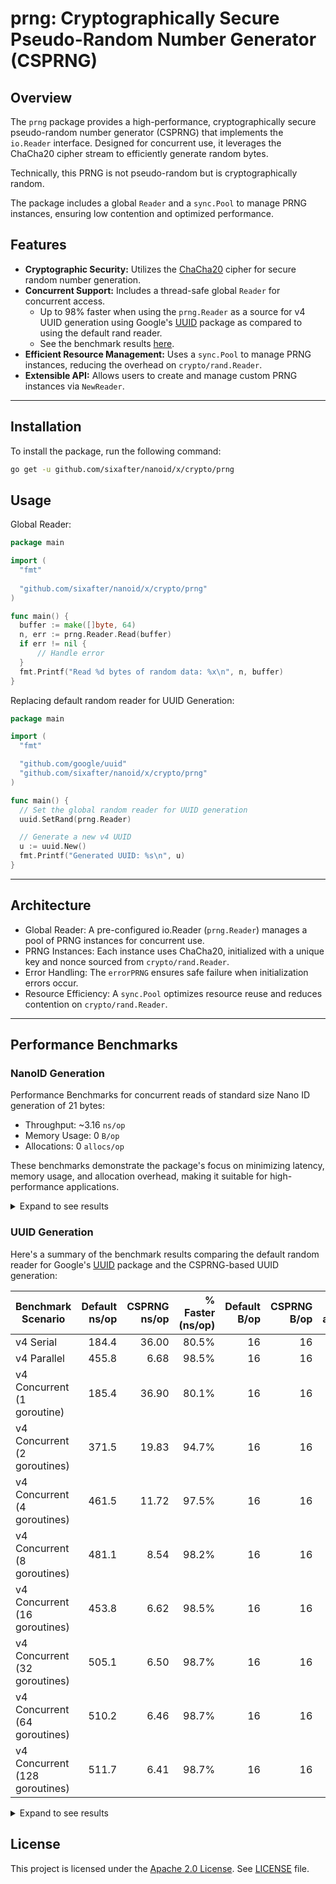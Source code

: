 # prng: Cryptographically Secure Pseudo-Random Number Generator (CSPRNG)

## Overview

The `prng` package provides a high-performance, cryptographically secure pseudo-random number generator (CSPRNG) 
that implements the `io.Reader` interface. Designed for concurrent use, it leverages the ChaCha20 cipher stream 
to efficiently generate random bytes.

Technically, this PRNG is not pseudo-random but is cryptographically random.

The package includes a global `Reader` and a `sync.Pool` to manage PRNG instances, ensuring low contention and 
optimized performance.

## Features

* **Cryptographic Security:** Utilizes the [ChaCha20](https://pkg.go.dev/golang.org/x/crypto/chacha20) cipher for secure random number generation. 
* **Concurrent Support:** Includes a thread-safe global `Reader` for concurrent access. 
    * Up to 98% faster when using the `prng.Reader` as a source for v4 UUID generation using Google's [UUID](https://pkg.go.dev/github.com/google/uuid) package as compared to using the default rand reader.
    * See the benchmark results [here](#uuid-generation).
* **Efficient Resource Management:** Uses a `sync.Pool` to manage PRNG instances, reducing the overhead on `crypto/rand.Reader`. 
* **Extensible API:** Allows users to create and manage custom PRNG instances via `NewReader`.

---

## Installation

To install the package, run the following command:

```bash
go get -u github.com/sixafter/nanoid/x/crypto/prng
```

## Usage

Global Reader:

```go
package main

import (
  "fmt"
  
  "github.com/sixafter/nanoid/x/crypto/prng"
)

func main() {
  buffer := make([]byte, 64)
  n, err := prng.Reader.Read(buffer)
  if err != nil {
      // Handle error
  }
  fmt.Printf("Read %d bytes of random data: %x\n", n, buffer)
}
```

Replacing default random reader for UUID Generation:

```go
package main

import (
  "fmt"

  "github.com/google/uuid"
  "github.com/sixafter/nanoid/x/crypto/prng"
)

func main() {
  // Set the global random reader for UUID generation
  uuid.SetRand(prng.Reader)

  // Generate a new v4 UUID
  u := uuid.New()
  fmt.Printf("Generated UUID: %s\n", u)
}
```

---

## Architecture

* Global Reader: A pre-configured io.Reader (`prng.Reader`) manages a pool of PRNG instances for concurrent use. 
* PRNG Instances: Each instance uses ChaCha20, initialized with a unique key and nonce sourced from `crypto/rand.Reader`. 
* Error Handling: The `errorPRNG` ensures safe failure when initialization errors occur. 
* Resource Efficiency: A `sync.Pool` optimizes resource reuse and reduces contention on `crypto/rand.Reader`.

---

## Performance Benchmarks

### NanoID Generation

Performance Benchmarks for concurrent reads of standard size Nano ID generation of 21 bytes:

* Throughput: ~3.16 `ns/op`
* Memory Usage: 0 `B/op`
* Allocations: 0 `allocs/op`

These benchmarks demonstrate the package's focus on minimizing latency, memory usage, and allocation overhead, making it suitable for high-performance applications.

<details>
  <summary>Expand to see results</summary>

```shell
go test -bench=. -benchmem -memprofile=mem.out -cpuprofile=cpu.out
goos: darwin
goarch: arm64
pkg: github.com/sixafter/nanoid/x/crypto/prng
cpu: Apple M4 Max
BenchmarkPRNG_ReadSerial/Serial_Read_8Bytes-16  	66476008	        18.07 ns/op	       0 B/op	       0 allocs/op
BenchmarkPRNG_ReadSerial/Serial_Read_16Bytes-16 	50425110	        23.73 ns/op	       0 B/op	       0 allocs/op
BenchmarkPRNG_ReadSerial/Serial_Read_21Bytes-16 	41878482	        28.12 ns/op	       0 B/op	       0 allocs/op
BenchmarkPRNG_ReadSerial/Serial_Read_32Bytes-16 	34911459	        34.86 ns/op	       0 B/op	       0 allocs/op
BenchmarkPRNG_ReadSerial/Serial_Read_64Bytes-16 	21626848	        55.06 ns/op	       0 B/op	       0 allocs/op
BenchmarkPRNG_ReadSerial/Serial_Read_100Bytes-16         	14644287	        81.24 ns/op	       0 B/op	       0 allocs/op
BenchmarkPRNG_ReadSerial/Serial_Read_256Bytes-16         	 8462792	       141.1 ns/op	       0 B/op	       0 allocs/op
BenchmarkPRNG_ReadSerial/Serial_Read_512Bytes-16         	 4485656	       267.2 ns/op	       0 B/op	       0 allocs/op
BenchmarkPRNG_ReadSerial/Serial_Read_1000Bytes-16        	 2291336	       523.5 ns/op	       0 B/op	       0 allocs/op
BenchmarkPRNG_ReadSerial/Serial_Read_4096Bytes-16        	  589884	      1977 ns/op	       0 B/op	       0 allocs/op
BenchmarkPRNG_ReadSerial/Serial_Read_16384Bytes-16       	  151071	      7846 ns/op	       0 B/op	       0 allocs/op
BenchmarkPRNG_ReadConcurrent/Concurrent_Read_16Bytes_10Goroutines-16         	445045048	         2.411 ns/op	       0 B/op	       0 allocs/op
BenchmarkPRNG_ReadConcurrent/Concurrent_Read_16Bytes_100Goroutines-16        	479350718	         2.299 ns/op	       0 B/op	       0 allocs/op
BenchmarkPRNG_ReadConcurrent/Concurrent_Read_16Bytes_1000Goroutines-16       	509940837	         2.318 ns/op	       0 B/op	       0 allocs/op
BenchmarkPRNG_ReadConcurrent/Concurrent_Read_21Bytes_10Goroutines-16         	421898340	         2.395 ns/op	       0 B/op	       0 allocs/op
BenchmarkPRNG_ReadConcurrent/Concurrent_Read_21Bytes_100Goroutines-16        	524359978	         3.256 ns/op	       0 B/op	       0 allocs/op
BenchmarkPRNG_ReadConcurrent/Concurrent_Read_21Bytes_1000Goroutines-16       	530904837	         2.876 ns/op	       0 B/op	       0 allocs/op
BenchmarkPRNG_ReadConcurrent/Concurrent_Read_32Bytes_10Goroutines-16         	396200329	         4.524 ns/op	       0 B/op	       0 allocs/op
BenchmarkPRNG_ReadConcurrent/Concurrent_Read_32Bytes_100Goroutines-16        	371367224	         3.592 ns/op	       0 B/op	       0 allocs/op
BenchmarkPRNG_ReadConcurrent/Concurrent_Read_32Bytes_1000Goroutines-16       	398330661	         3.366 ns/op	       0 B/op	       0 allocs/op
BenchmarkPRNG_ReadConcurrent/Concurrent_Read_64Bytes_10Goroutines-16         	223768764	         4.918 ns/op	       0 B/op	       0 allocs/op
BenchmarkPRNG_ReadConcurrent/Concurrent_Read_64Bytes_100Goroutines-16        	262933449	         4.894 ns/op	       0 B/op	       0 allocs/op
BenchmarkPRNG_ReadConcurrent/Concurrent_Read_64Bytes_1000Goroutines-16       	228344895	         4.794 ns/op	       0 B/op	       0 allocs/op
BenchmarkPRNG_ReadConcurrent/Concurrent_Read_100Bytes_10Goroutines-16        	159867238	         7.320 ns/op	       0 B/op	       0 allocs/op
BenchmarkPRNG_ReadConcurrent/Concurrent_Read_100Bytes_100Goroutines-16       	165507139	         9.083 ns/op	       0 B/op	       0 allocs/op
BenchmarkPRNG_ReadConcurrent/Concurrent_Read_100Bytes_1000Goroutines-16      	168286864	         7.132 ns/op	       0 B/op	       0 allocs/op
BenchmarkPRNG_ReadConcurrent/Concurrent_Read_256Bytes_10Goroutines-16        	98790507	        12.29 ns/op	       0 B/op	       0 allocs/op
BenchmarkPRNG_ReadConcurrent/Concurrent_Read_256Bytes_100Goroutines-16       	89193912	        12.51 ns/op	       0 B/op	       0 allocs/op
BenchmarkPRNG_ReadConcurrent/Concurrent_Read_256Bytes_1000Goroutines-16      	92149676	        12.12 ns/op	       0 B/op	       0 allocs/op
BenchmarkPRNG_ReadConcurrent/Concurrent_Read_512Bytes_10Goroutines-16        	53631382	        21.34 ns/op	       0 B/op	       0 allocs/op
BenchmarkPRNG_ReadConcurrent/Concurrent_Read_512Bytes_100Goroutines-16       	52055937	        21.45 ns/op	       0 B/op	       0 allocs/op
BenchmarkPRNG_ReadConcurrent/Concurrent_Read_512Bytes_1000Goroutines-16      	53502958	        21.38 ns/op	       0 B/op	       0 allocs/op
BenchmarkPRNG_ReadConcurrent/Concurrent_Read_1000Bytes_10Goroutines-16       	27251127	        43.10 ns/op	       0 B/op	       0 allocs/op
BenchmarkPRNG_ReadConcurrent/Concurrent_Read_1000Bytes_100Goroutines-16      	26952336	        42.94 ns/op	       0 B/op	       0 allocs/op
BenchmarkPRNG_ReadConcurrent/Concurrent_Read_1000Bytes_1000Goroutines-16     	27398458	        43.05 ns/op	       0 B/op	       0 allocs/op
BenchmarkPRNG_ReadConcurrent/Concurrent_Read_4096Bytes_10Goroutines-16       	 7457576	       160.1 ns/op	       0 B/op	       0 allocs/op
BenchmarkPRNG_ReadConcurrent/Concurrent_Read_4096Bytes_100Goroutines-16      	 7394361	       159.9 ns/op	       0 B/op	       0 allocs/op
BenchmarkPRNG_ReadConcurrent/Concurrent_Read_4096Bytes_1000Goroutines-16     	 7453174	       161.4 ns/op	       0 B/op	       0 allocs/op
BenchmarkPRNG_ReadConcurrent/Concurrent_Read_16384Bytes_10Goroutines-16      	 1887352	       636.8 ns/op	       0 B/op	       0 allocs/op
BenchmarkPRNG_ReadConcurrent/Concurrent_Read_16384Bytes_100Goroutines-16     	 1862580	       642.5 ns/op	       0 B/op	       0 allocs/op
BenchmarkPRNG_ReadConcurrent/Concurrent_Read_16384Bytes_1000Goroutines-16    	 1889932	       635.6 ns/op	       0 B/op	       0 allocs/op
BenchmarkPRNG_ReadSequentialLargeSizes/Serial_Read_Large_4096Bytes-16        	  518890	      2205 ns/op	       0 B/op	       0 allocs/op
BenchmarkPRNG_ReadSequentialLargeSizes/Serial_Read_Large_10000Bytes-16       	  222415	      5370 ns/op	       0 B/op	       0 allocs/op
BenchmarkPRNG_ReadSequentialLargeSizes/Serial_Read_Large_16384Bytes-16       	  136910	      8739 ns/op	       0 B/op	       0 allocs/op
BenchmarkPRNG_ReadSequentialLargeSizes/Serial_Read_Large_65536Bytes-16       	   34401	     34989 ns/op	       2 B/op	       0 allocs/op
BenchmarkPRNG_ReadSequentialLargeSizes/Serial_Read_Large_1048576Bytes-16     	    2139	    557500 ns/op	     491 B/op	       0 allocs/op
BenchmarkPRNG_ReadConcurrentLargeSizes/Concurrent_Read_Large_4096Bytes_10Goroutines-16         	 7449819	       160.6 ns/op	       0 B/op	       0 allocs/op
BenchmarkPRNG_ReadConcurrentLargeSizes/Concurrent_Read_Large_4096Bytes_100Goroutines-16        	 7255634	       161.6 ns/op	       0 B/op	       0 allocs/op
BenchmarkPRNG_ReadConcurrentLargeSizes/Concurrent_Read_Large_4096Bytes_1000Goroutines-16       	 7248561	       160.2 ns/op	       0 B/op	       0 allocs/op
BenchmarkPRNG_ReadConcurrentLargeSizes/Concurrent_Read_Large_10000Bytes_10Goroutines-16        	 3055440	       392.6 ns/op	       0 B/op	       0 allocs/op
BenchmarkPRNG_ReadConcurrentLargeSizes/Concurrent_Read_Large_10000Bytes_100Goroutines-16       	 3057937	       391.7 ns/op	       0 B/op	       0 allocs/op
BenchmarkPRNG_ReadConcurrentLargeSizes/Concurrent_Read_Large_10000Bytes_1000Goroutines-16      	 3070320	       389.8 ns/op	       0 B/op	       0 allocs/op
BenchmarkPRNG_ReadConcurrentLargeSizes/Concurrent_Read_Large_16384Bytes_10Goroutines-16        	 1890914	       634.4 ns/op	       0 B/op	       0 allocs/op
BenchmarkPRNG_ReadConcurrentLargeSizes/Concurrent_Read_Large_16384Bytes_100Goroutines-16       	 1890457	       634.2 ns/op	       0 B/op	       0 allocs/op
BenchmarkPRNG_ReadConcurrentLargeSizes/Concurrent_Read_Large_16384Bytes_1000Goroutines-16      	 1887400	       633.9 ns/op	       0 B/op	       0 allocs/op
BenchmarkPRNG_ReadConcurrentLargeSizes/Concurrent_Read_Large_65536Bytes_10Goroutines-16        	  437454	      2525 ns/op	       5 B/op	       0 allocs/op
BenchmarkPRNG_ReadConcurrentLargeSizes/Concurrent_Read_Large_65536Bytes_100Goroutines-16       	  432376	      2530 ns/op	       5 B/op	       0 allocs/op
BenchmarkPRNG_ReadConcurrentLargeSizes/Concurrent_Read_Large_65536Bytes_1000Goroutines-16      	  440277	      2528 ns/op	       4 B/op	       0 allocs/op
BenchmarkPRNG_ReadConcurrentLargeSizes/Concurrent_Read_Large_1048576Bytes_10Goroutines-16      	   29372	     40590 ns/op	    1144 B/op	       0 allocs/op
BenchmarkPRNG_ReadConcurrentLargeSizes/Concurrent_Read_Large_1048576Bytes_100Goroutines-16     	   29516	     40706 ns/op	    1139 B/op	       0 allocs/op
BenchmarkPRNG_ReadConcurrentLargeSizes/Concurrent_Read_Large_1048576Bytes_1000Goroutines-16    	   29493	     40617 ns/op	    1140 B/op	       0 allocs/op
BenchmarkPRNG_ReadVariableSizes/Serial_Read_Variable_8Bytes-16                                 	57730353	        18.87 ns/op	       0 B/op	       0 allocs/op
BenchmarkPRNG_ReadVariableSizes/Serial_Read_Variable_16Bytes-16                                	47622432	        24.91 ns/op	       0 B/op	       0 allocs/op
BenchmarkPRNG_ReadVariableSizes/Serial_Read_Variable_21Bytes-16                                	40288116	        29.84 ns/op	       0 B/op	       0 allocs/op
BenchmarkPRNG_ReadVariableSizes/Serial_Read_Variable_24Bytes-16                                	37421308	        31.54 ns/op	       0 B/op	       0 allocs/op
BenchmarkPRNG_ReadVariableSizes/Serial_Read_Variable_32Bytes-16                                	32296952	        37.17 ns/op	       0 B/op	       0 allocs/op
BenchmarkPRNG_ReadVariableSizes/Serial_Read_Variable_48Bytes-16                                	23610117	        50.61 ns/op	       0 B/op	       0 allocs/op
BenchmarkPRNG_ReadVariableSizes/Serial_Read_Variable_64Bytes-16                                	19637991	        59.96 ns/op	       0 B/op	       0 allocs/op
BenchmarkPRNG_ReadVariableSizes/Serial_Read_Variable_128Bytes-16                               	11935350	        99.97 ns/op	       0 B/op	       0 allocs/op
BenchmarkPRNG_ReadVariableSizes/Serial_Read_Variable_256Bytes-16                               	 7618376	       157.4 ns/op	       0 B/op	       0 allocs/op
BenchmarkPRNG_ReadVariableSizes/Serial_Read_Variable_512Bytes-16                               	 4081744	       293.3 ns/op	       0 B/op	       0 allocs/op
BenchmarkPRNG_ReadVariableSizes/Serial_Read_Variable_1024Bytes-16                              	 2121154	       565.2 ns/op	       0 B/op	       0 allocs/op
BenchmarkPRNG_ReadVariableSizes/Serial_Read_Variable_2048Bytes-16                              	 1000000	      1108 ns/op	       0 B/op	       0 allocs/op
BenchmarkPRNG_ReadVariableSizes/Serial_Read_Variable_4096Bytes-16                              	  554908	      2207 ns/op	       0 B/op	       0 allocs/op
BenchmarkPRNG_ReadConcurrentVariableSizes/Concurrent_Read_Variable_8Bytes_10Goroutines-16      	724226222	         1.921 ns/op	       0 B/op	       0 allocs/op
BenchmarkPRNG_ReadConcurrentVariableSizes/Concurrent_Read_Variable_8Bytes_100Goroutines-16     	707387110	         1.953 ns/op	       0 B/op	       0 allocs/op
BenchmarkPRNG_ReadConcurrentVariableSizes/Concurrent_Read_Variable_8Bytes_1000Goroutines-16    	770943771	         2.067 ns/op	       0 B/op	       0 allocs/op
BenchmarkPRNG_ReadConcurrentVariableSizes/Concurrent_Read_Variable_16Bytes_10Goroutines-16     	585415827	         2.215 ns/op	       0 B/op	       0 allocs/op
BenchmarkPRNG_ReadConcurrentVariableSizes/Concurrent_Read_Variable_16Bytes_100Goroutines-16    	521241872	         2.175 ns/op	       0 B/op	       0 allocs/op
BenchmarkPRNG_ReadConcurrentVariableSizes/Concurrent_Read_Variable_16Bytes_1000Goroutines-16   	596724973	         3.298 ns/op	       0 B/op	       0 allocs/op
BenchmarkPRNG_ReadConcurrentVariableSizes/Concurrent_Read_Variable_21Bytes_10Goroutines-16     	490648880	         2.764 ns/op	       0 B/op	       0 allocs/op
BenchmarkPRNG_ReadConcurrentVariableSizes/Concurrent_Read_Variable_21Bytes_100Goroutines-16    	412268361	         2.718 ns/op	       0 B/op	       0 allocs/op
BenchmarkPRNG_ReadConcurrentVariableSizes/Concurrent_Read_Variable_21Bytes_1000Goroutines-16   	499436485	         2.830 ns/op	       0 B/op	       0 allocs/op
BenchmarkPRNG_ReadConcurrentVariableSizes/Concurrent_Read_Variable_24Bytes_10Goroutines-16     	432565579	         2.923 ns/op	       0 B/op	       0 allocs/op
BenchmarkPRNG_ReadConcurrentVariableSizes/Concurrent_Read_Variable_24Bytes_100Goroutines-16    	435805737	         2.844 ns/op	       0 B/op	       0 allocs/op
BenchmarkPRNG_ReadConcurrentVariableSizes/Concurrent_Read_Variable_24Bytes_1000Goroutines-16   	451968037	         3.065 ns/op	       0 B/op	       0 allocs/op
BenchmarkPRNG_ReadConcurrentVariableSizes/Concurrent_Read_Variable_32Bytes_10Goroutines-16     	379548853	         3.769 ns/op	       0 B/op	       0 allocs/op
BenchmarkPRNG_ReadConcurrentVariableSizes/Concurrent_Read_Variable_32Bytes_100Goroutines-16    	383046519	         3.563 ns/op	       0 B/op	       0 allocs/op
BenchmarkPRNG_ReadConcurrentVariableSizes/Concurrent_Read_Variable_32Bytes_1000Goroutines-16   	368127094	         3.396 ns/op	       0 B/op	       0 allocs/op
BenchmarkPRNG_ReadConcurrentVariableSizes/Concurrent_Read_Variable_48Bytes_10Goroutines-16     	279099705	         4.296 ns/op	       0 B/op	       0 allocs/op
BenchmarkPRNG_ReadConcurrentVariableSizes/Concurrent_Read_Variable_48Bytes_100Goroutines-16    	266774709	         4.313 ns/op	       0 B/op	       0 allocs/op
BenchmarkPRNG_ReadConcurrentVariableSizes/Concurrent_Read_Variable_48Bytes_1000Goroutines-16   	285190446	         6.579 ns/op	       0 B/op	       0 allocs/op
BenchmarkPRNG_ReadConcurrentVariableSizes/Concurrent_Read_Variable_64Bytes_10Goroutines-16     	249749946	         5.204 ns/op	       0 B/op	       0 allocs/op
BenchmarkPRNG_ReadConcurrentVariableSizes/Concurrent_Read_Variable_64Bytes_100Goroutines-16    	247784841	         5.265 ns/op	       0 B/op	       0 allocs/op
BenchmarkPRNG_ReadConcurrentVariableSizes/Concurrent_Read_Variable_64Bytes_1000Goroutines-16   	230481091	         5.134 ns/op	       0 B/op	       0 allocs/op
BenchmarkPRNG_ReadConcurrentVariableSizes/Concurrent_Read_Variable_128Bytes_10Goroutines-16    	148439942	         8.048 ns/op	       0 B/op	       0 allocs/op
BenchmarkPRNG_ReadConcurrentVariableSizes/Concurrent_Read_Variable_128Bytes_100Goroutines-16   	143405518	         9.013 ns/op	       0 B/op	       0 allocs/op
BenchmarkPRNG_ReadConcurrentVariableSizes/Concurrent_Read_Variable_128Bytes_1000Goroutines-16  	148282646	         7.868 ns/op	       0 B/op	       0 allocs/op
BenchmarkPRNG_ReadConcurrentVariableSizes/Concurrent_Read_Variable_256Bytes_10Goroutines-16    	90628738	        11.85 ns/op	       0 B/op	       0 allocs/op
BenchmarkPRNG_ReadConcurrentVariableSizes/Concurrent_Read_Variable_256Bytes_100Goroutines-16   	95038521	        11.90 ns/op	       0 B/op	       0 allocs/op
BenchmarkPRNG_ReadConcurrentVariableSizes/Concurrent_Read_Variable_256Bytes_1000Goroutines-16  	100000000	        11.83 ns/op	       0 B/op	       0 allocs/op
BenchmarkPRNG_ReadConcurrentVariableSizes/Concurrent_Read_Variable_512Bytes_10Goroutines-16    	51148168	        22.16 ns/op	       0 B/op	       0 allocs/op
BenchmarkPRNG_ReadConcurrentVariableSizes/Concurrent_Read_Variable_512Bytes_100Goroutines-16   	50505404	        21.69 ns/op	       0 B/op	       0 allocs/op
BenchmarkPRNG_ReadConcurrentVariableSizes/Concurrent_Read_Variable_512Bytes_1000Goroutines-16  	52335469	        21.85 ns/op	       0 B/op	       0 allocs/op
BenchmarkPRNG_ReadConcurrentVariableSizes/Concurrent_Read_Variable_1024Bytes_10Goroutines-16   	27907598	        41.71 ns/op	       0 B/op	       0 allocs/op
BenchmarkPRNG_ReadConcurrentVariableSizes/Concurrent_Read_Variable_1024Bytes_100Goroutines-16  	28232719	        41.61 ns/op	       0 B/op	       0 allocs/op
BenchmarkPRNG_ReadConcurrentVariableSizes/Concurrent_Read_Variable_1024Bytes_1000Goroutines-16 	27732253	        41.70 ns/op	       0 B/op	       0 allocs/op
BenchmarkPRNG_ReadConcurrentVariableSizes/Concurrent_Read_Variable_2048Bytes_10Goroutines-16   	14434743	        82.28 ns/op	       0 B/op	       0 allocs/op
BenchmarkPRNG_ReadConcurrentVariableSizes/Concurrent_Read_Variable_2048Bytes_100Goroutines-16  	14406388	        81.99 ns/op	       0 B/op	       0 allocs/op
BenchmarkPRNG_ReadConcurrentVariableSizes/Concurrent_Read_Variable_2048Bytes_1000Goroutines-16 	14531326	        81.74 ns/op	       0 B/op	       0 allocs/op
BenchmarkPRNG_ReadConcurrentVariableSizes/Concurrent_Read_Variable_4096Bytes_10Goroutines-16   	 7382282	       161.7 ns/op	       0 B/op	       0 allocs/op
BenchmarkPRNG_ReadConcurrentVariableSizes/Concurrent_Read_Variable_4096Bytes_100Goroutines-16  	 7379265	       160.9 ns/op	       0 B/op	       0 allocs/op
BenchmarkPRNG_ReadConcurrentVariableSizes/Concurrent_Read_Variable_4096Bytes_1000Goroutines-16 	 7390212	       161.7 ns/op	       0 B/op	       0 allocs/op
BenchmarkPRNG_ReadExtremeSizes/Serial_Read_Extreme_10485760Bytes-16                            	     213	   5596168 ns/op	   49257 B/op	       0 allocs/op
BenchmarkPRNG_ReadExtremeSizes/Concurrent_Read_Extreme_10485760Bytes_10Goroutines-16           	    2910	    416219 ns/op	  115338 B/op	       0 allocs/op
BenchmarkPRNG_ReadExtremeSizes/Concurrent_Read_Extreme_10485760Bytes_100Goroutines-16          	    2756	    422856 ns/op	  121784 B/op	       0 allocs/op
BenchmarkPRNG_ReadExtremeSizes/Serial_Read_Extreme_52428800Bytes-16                            	      39	  27941823 ns/op	 1344682 B/op	       0 allocs/op
BenchmarkPRNG_ReadExtremeSizes/Concurrent_Read_Extreme_52428800Bytes_10Goroutines-16           	     495	   2240291 ns/op	 3389523 B/op	       0 allocs/op
BenchmarkPRNG_ReadExtremeSizes/Concurrent_Read_Extreme_52428800Bytes_100Goroutines-16          	     531	   2185563 ns/op	 3159690 B/op	       0 allocs/op
BenchmarkPRNG_ReadExtremeSizes/Serial_Read_Extreme_104857600Bytes-16                           	      20	  55834806 ns/op	 5243571 B/op	       0 allocs/op
BenchmarkPRNG_ReadExtremeSizes/Concurrent_Read_Extreme_104857600Bytes_10Goroutines-16          	     232	   4781582 ns/op	14463506 B/op	       1 allocs/op
BenchmarkPRNG_ReadExtremeSizes/Concurrent_Read_Extreme_104857600Bytes_100Goroutines-16         	     249	   4448588 ns/op	13476002 B/op	       1 allocs/op
PASS
ok  	github.com/sixafter/nanoid/x/crypto/prng	182.010s
```
</details>

### UUID Generation

Here's a summary of the benchmark results comparing the default random reader for Google's [UUID](https://pkg.go.dev/github.com/google/uuid) package and the CSPRNG-based UUID generation:

| Benchmark Scenario                       | Default ns/op | CSPRNG ns/op | % Faster (ns/op) | Default B/op | CSPRNG B/op | Default allocs/op | CSPRNG allocs/op |
|------------------------------------------|--------------:|-------------:|-----------------:|-------------:|------------:|------------------:|-----------------:|
| v4 Serial                               |      184.4    |      36.00   |    80.5%         |      16      |     16      |      1            |      1           |
| v4 Parallel                             |      455.8    |       6.68   |    98.5%         |      16      |     16      |      1            |      1           |
| v4 Concurrent (1 goroutine)             |      185.4    |      36.90   |    80.1%         |      16      |     16      |      1            |      1           |
| v4 Concurrent (2 goroutines)            |      371.5    |      19.83   |    94.7%         |      16      |     16      |      1            |      1           |
| v4 Concurrent (4 goroutines)            |      461.5    |      11.72   |    97.5%         |      16      |     16      |      1            |      1           |
| v4 Concurrent (8 goroutines)            |      481.1    |       8.54   |    98.2%         |      16      |     16      |      1            |      1           |
| v4 Concurrent (16 goroutines)           |      453.8    |       6.62   |    98.5%         |      16      |     16      |      1            |      1           |
| v4 Concurrent (32 goroutines)           |      505.1    |       6.50   |    98.7%         |      16      |     16      |      1            |      1           |
| v4 Concurrent (64 goroutines)           |      510.2    |       6.46   |    98.7%         |      16      |     16      |      1            |      1           |
| v4 Concurrent (128 goroutines)          |      511.7    |       6.41   |    98.7%         |      16      |     16      |      1            |      1           |

<details>
  <summary>Expand to see results</summary>
```shell
go test -bench='^BenchmarkUUID_' -benchmem -memprofile=mem.out -cpuprofile=cpu.out
goos: darwin
goarch: arm64
pkg: github.com/sixafter/nanoid
cpu: Apple M4 Max
BenchmarkUUID_v4_Default_Serial-16               6512481               184.4 ns/op            16 B/op          1 allocs/op
BenchmarkUUID_v4_Default_Parallel-16             2641772               455.8 ns/op            16 B/op          1 allocs/op
BenchmarkUUID_v4_Default_Concurrent/Goroutines_1-16              6466557               185.4 ns/op            16 B/op          1 allocs/op
BenchmarkUUID_v4_Default_Concurrent/Goroutines_2-16              3225741               371.5 ns/op            16 B/op          1 allocs/op
BenchmarkUUID_v4_Default_Concurrent/Goroutines_4-16              2658018               461.5 ns/op            16 B/op          1 allocs/op
BenchmarkUUID_v4_Default_Concurrent/Goroutines_8-16              2490762               481.1 ns/op            16 B/op          1 allocs/op
BenchmarkUUID_v4_Default_Concurrent/Goroutines_16-16             2624019               453.8 ns/op            16 B/op          1 allocs/op
BenchmarkUUID_v4_Default_Concurrent/Goroutines_32-16             2373811               505.1 ns/op            16 B/op          1 allocs/op
BenchmarkUUID_v4_Default_Concurrent/Goroutines_64-16             2358780               510.2 ns/op            16 B/op          1 allocs/op
BenchmarkUUID_v4_Default_Concurrent/Goroutines_128-16            2350291               511.7 ns/op            16 B/op          1 allocs/op
BenchmarkUUID_v4_CSPRNG_Serial-16                               31947392                36.00 ns/op           16 B/op          1 allocs/op
BenchmarkUUID_v4_CSPRNG_Parallel-16                             177618490                6.675 ns/op          16 B/op          1 allocs/op
BenchmarkUUID_v4_CSPRNG_Concurrent/Goroutines_1-16              30928698                36.90 ns/op           16 B/op          1 allocs/op
BenchmarkUUID_v4_CSPRNG_Concurrent/Goroutines_2-16              60665552                19.83 ns/op           16 B/op          1 allocs/op
BenchmarkUUID_v4_CSPRNG_Concurrent/Goroutines_4-16              91901493                11.72 ns/op           16 B/op          1 allocs/op
BenchmarkUUID_v4_CSPRNG_Concurrent/Goroutines_8-16              140070646                8.545 ns/op          16 B/op          1 allocs/op
BenchmarkUUID_v4_CSPRNG_Concurrent/Goroutines_16-16             182767742                6.625 ns/op          16 B/op          1 allocs/op
BenchmarkUUID_v4_CSPRNG_Concurrent/Goroutines_32-16             184506772                6.502 ns/op          16 B/op          1 allocs/op
BenchmarkUUID_v4_CSPRNG_Concurrent/Goroutines_64-16             185731188                6.458 ns/op          16 B/op          1 allocs/op
BenchmarkUUID_v4_CSPRNG_Concurrent/Goroutines_128-16            186703047                6.412 ns/op          16 B/op          1 allocs/op
PASS
ok      github.com/sixafter/nanoid      32.519s
```
</details>

## License

This project is licensed under the [Apache 2.0 License](https://choosealicense.com/licenses/apache-2.0/). See [LICENSE](../../../LICENSE) file.
